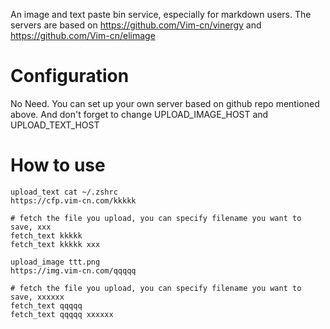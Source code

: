 An image and text paste bin service, especially for markdown users. The servers are based on https://github.com/Vim-cn/vinergy and https://github.com/Vim-cn/elimage

# Configuration

No Need. You can set up your own server based on github repo mentioned above. And don't forget to change UPLOAD_IMAGE_HOST and UPLOAD_TEXT_HOST

# How to use

```
upload_text cat ~/.zshrc
https://cfp.vim-cn.com/kkkkk

# fetch the file you upload, you can specify filename you want to save, xxx
fetch_text kkkkk
fetch_text kkkkk xxx

upload_image ttt.png
https://img.vim-cn.com/qqqqq

# fetch the file you upload, you can specify filename you want to save, xxxxxx
fetch_text qqqqq
fetch_text qqqqq xxxxxx
```
